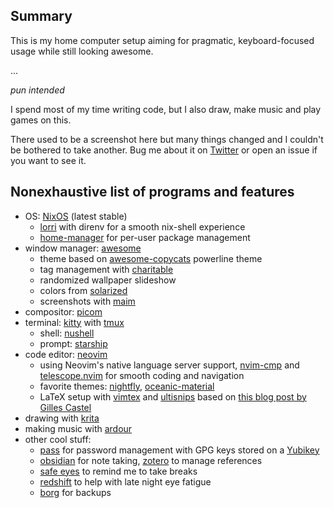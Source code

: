 ## Summary

This is my home computer setup aiming for pragmatic, keyboard-focused usage
while still looking awesome.

...

_pun intended_

I spend most of my time writing code, but I also draw, make music and play games on this.

There used to be a screenshot here but many things changed and I couldn't be bothered to take another.
Bug me about it on [Twitter](https://twitter.com/molentum_) or open an issue if you want to see it.

## Nonexhaustive list of programs and features

- OS: [NixOS](https://nixos.org/) (latest stable)
  - [lorri](https://github.com/target/lorri) with direnv for a smooth nix-shell experience
  - [home-manager](https://github.com/nix-community/home-manager) for per-user package management
- window manager: [awesome](https://awesomewm.org/)
  - theme based on [awesome-copycats](https://github.com/lcpz/awesome-copycats) powerline theme
  - tag management with [charitable](https://github.com/frioux/charitable)
  - randomized wallpaper slideshow
  - colors from [solarized](https://ethanschoonover.com/solarized/)
  - screenshots with [maim](https://github.com/naelstrof/maim)
- compositor: [picom](https://github.com/yshui/picom)
- terminal: [kitty](https://sw.kovidgoyal.net/kitty/) with [tmux](https://github.com/tmux/tmux)
  - shell: [nushell](https://www.nushell.sh/)
  - prompt: [starship](https://starship.rs/)
- code editor: [neovim](https://neovim.io/)
  - using Neovim's native language server support,
    [nvim-cmp](https://github.com/hrsh7th/nvim-cmp)
    and [telescope.nvim](https://github.com/nvim-telescope/telescope.nvim) for
    smooth coding and navigation
  - favorite themes:
    [nightfly](https://github.com/bluz71/vim-nightfly-guicolors),
    [oceanic-material](https://github.com/glepnir/oceanic-material)
  - LaTeX setup with [vimtex](https://github.com/lervag/vimtex) and
    [ultisnips](https://github.com/SirVer/ultisnips) based on [this blog post
    by Gilles Castel](https://castel.dev/post/lecture-notes-1/)
- drawing with [krita](https://krita.org/)
- making music with [ardour](https://ardour.org/)
- other cool stuff:
  - [pass](https://www.passwordstore.org/) for password management with GPG
    keys stored on a [Yubikey](https://www.yubico.com/products/yubikey-5-overview/)
  - [obsidian](https://obsidian.md/) for note taking,
    [zotero](https://www.zotero.org/) to manage references
  - [safe eyes](https://github.com/slgobinath/SafeEyes) to remind me to take breaks
  - [redshift](http://jonls.dk/redshift/) to help with late night eye fatigue
  - [borg](https://www.borgbackup.org/) for backups

